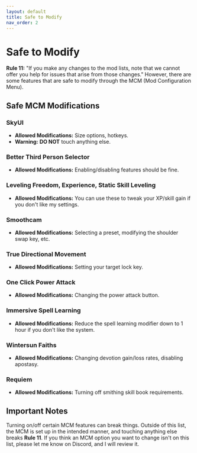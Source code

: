 ```yaml
---
layout: default
title: Safe to Modify
nav_order: 2
---
```

# Safe to Modify
**Rule 11:** "If you make any changes to the mod lists, note that we cannot offer you help for issues that arise from those changes." However, there are some features that are safe to modify through the MCM (Mod Configuration Menu).

## Safe MCM Modifications

### SkyUI
- **Allowed Modifications:** Size options, hotkeys.
- **Warning:** **DO NOT** touch anything else.

### Better Third Person Selector
- **Allowed Modifications:** Enabling/disabling features should be fine.

### Leveling Freedom, Experience, Static Skill Leveling
- **Allowed Modifications:** You can use these to tweak your XP/skill gain if you don't like my settings.

### Smoothcam
- **Allowed Modifications:** Selecting a preset, modifying the shoulder swap key, etc.

### True Directional Movement
- **Allowed Modifications:** Setting your target lock key.

### One Click Power Attack
- **Allowed Modifications:** Changing the power attack button.

### Immersive Spell Learning
- **Allowed Modifications:** Reduce the spell learning modifier down to 1 hour if you don't like the system.

### Wintersun Faiths
- **Allowed Modifications:** Changing devotion gain/loss rates, disabling apostasy.

### Requiem
- **Allowed Modifications:** Turning off smithing skill book requirements.

## Important Notes

Turning on/off certain MCM features can break things. Outside of this list, the MCM is set up in the intended manner, and touching anything else breaks **Rule 11**. If you think an MCM option you want to change isn't on this list, please let me know on Discord, and I will review it.